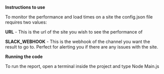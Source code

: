 **Instructions to use**

To monitor the performance and load times on a site the config.json file requires two values:

**URL** - This is the url of the site you wish to see the performance of

**SLACK_WEBHOOK** - This is the webhook of the channel you want the result to go to. Perfect for alerting you if there are any issues with the site.

**Running the code**

To run the report, open a terminal inside the project and type Node Main.js

